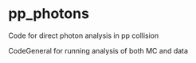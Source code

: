 # pp_photons

Code for direct photon analysis in pp collision

CodeGeneral for running analysis of both MC and data
